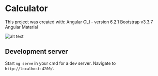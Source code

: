# Calculator

This project was created with:
 Angular CLI - version 6.2.1
 Bootstrap v3.3.7
 Angular Material 
 
![alt text](http://url/to/img.png)

## Development server

Start `ng serve` in your cmd for a dev server. Navigate to `http://localhost:4200/`.
